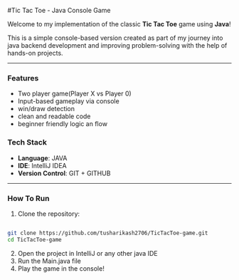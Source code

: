 #Tic Tac Toe - Java Console Game

Welcome to my implementation of the classic **Tic Tac Toe** game using **Java**!

This is a simple console-based version created as part of my journey into java backend development and improving problem-solving with the help of hands-on projects.


---


### Features

- Two player game(Player X vs Player 0)
- Input-based gameplay via console
- win/draw detection
- clean and readable code
- beginner friendly logic an flow


### Tech Stack
- **Language**: JAVA
- **IDE**: IntelliJ IDEA
- **Version Control**: GIT + GITHUB


-----

### How To Run

1. Clone the repository:
```bash

git clone https://github.com/tusharikash2706/TicTacToe-game.git
cd TicTacToe-game 


```

2. Open the project in IntelliJ or any other java IDE
3. Run the Main.java file
4. Play the game in the console!
